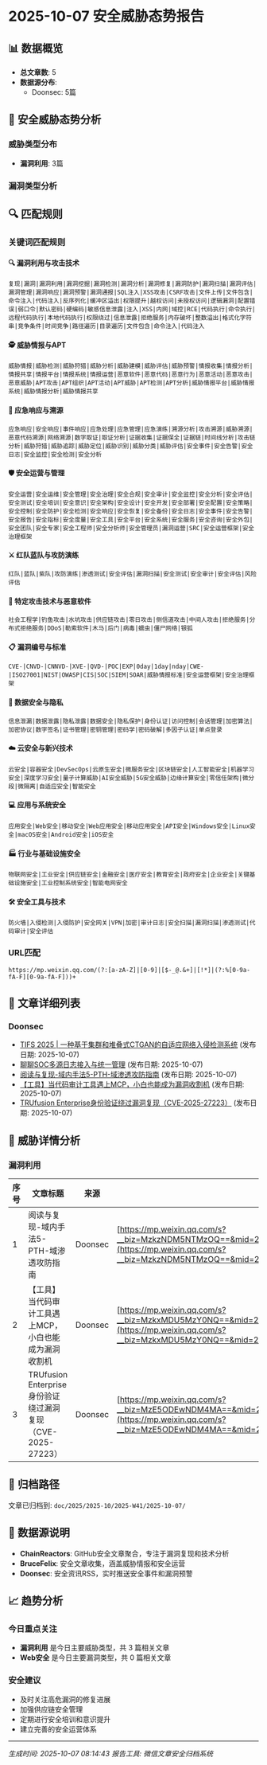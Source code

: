 # 2025-10-07 安全威胁态势报告

## 📊 数据概览

- **总文章数**: 5
- **数据源分布**:
  - Doonsec: 5篇

## 🚨 安全威胁态势分析

### 威胁类型分布
- **漏洞利用**: 3篇

### 漏洞类型分析

## 🔍 匹配规则

### 关键词匹配规则

#### 🔍 漏洞利用与攻击技术
`复现|漏洞|漏洞利用|漏洞挖掘|漏洞检测|漏洞分析|漏洞修复|漏洞防护|漏洞扫描|漏洞评估|漏洞管理|漏洞响应|漏洞预警|漏洞通报|SQL注入|XSS攻击|CSRF攻击|文件上传|文件包含|命令注入|代码注入|反序列化|缓冲区溢出|权限提升|越权访问|未授权访问|逻辑漏洞|配置错误|弱口令|默认密码|硬编码|敏感信息泄露|注入|XSS|内网|域控|RCE|代码执行|命令执行|远程代码执行|本地代码执行|权限绕过|信息泄露|拒绝服务|内存破坏|整数溢出|格式化字符串|竞争条件|时间竞争|路径遍历|目录遍历|文件包含|命令注入|代码注入`

#### 🕵️ 威胁情报与APT
`威胁情报|威胁检测|威胁狩猎|威胁分析|威胁建模|威胁评估|威胁预警|情报收集|情报分析|情报共享|情报平台|情报系统|情报运营|恶意软件|恶意代码|恶意行为|恶意活动|恶意攻击|恶意威胁|APT攻击|APT组织|APT活动|APT威胁|APT检测|APT分析|威胁情报平台|威胁情报系统|威胁情报分析|威胁情报共享`

#### 🚨 应急响应与溯源
`应急响应|安全响应|事件响应|应急处理|应急管理|应急演练|溯源分析|攻击溯源|威胁溯源|恶意代码溯源|网络溯源|数字取证|取证分析|证据收集|证据保全|证据链|时间线分析|攻击链分析|威胁狩猎|威胁追踪|威胁定位|威胁识别|威胁分类|威胁评估|安全事件|安全告警|安全日志|安全监控|安全检测|安全分析`

#### 🛡️ 安全运营与管理
`安全运营|安全运维|安全管理|安全治理|安全合规|安全审计|安全监控|安全分析|安全评估|安全测试|安全培训|安全意识|安全架构|安全设计|安全开发|安全部署|安全配置|安全策略|安全控制|安全防护|安全检测|安全响应|安全恢复|安全备份|安全日志|安全事件|安全告警|安全报告|安全指标|安全度量|安全工具|安全平台|安全系统|安全服务|安全咨询|安全外包|安全团队|安全专家|安全工程师|安全分析师|安全管理员|漏洞运营|SRC|安全运营框架|安全治理框架`

#### ⚔️ 红队蓝队与攻防演练
`红队|蓝队|紫队|攻防演练|渗透测试|安全评估|漏洞扫描|安全测试|安全审计|安全评估|风险评估`

#### 🦠 特定攻击技术与恶意软件
`社会工程学|钓鱼攻击|水坑攻击|供应链攻击|零日攻击|侧信道攻击|中间人攻击|拒绝服务|分布式拒绝服务|DDoS|勒索软件|木马|后门|病毒|蠕虫|僵尸网络|银狐`

#### 📋 漏洞编号与标准
`CVE-|CNVD-|CNNVD-|XVE-|QVD-|POC|EXP|0day|1day|nday|CWE-|ISO27001|NIST|OWASP|CIS|SOC|SIEM|SOAR|威胁情报标准|安全运营框架|安全治理框架`

#### 🔐 数据安全与隐私
`信息泄漏|数据泄露|隐私泄露|数据安全|隐私保护|身份认证|访问控制|会话管理|加密算法|加密协议|数字签名|证书管理|密钥管理|密码学|密码破解|多因子认证|单点登录`

#### ☁️ 云安全与新兴技术
`云安全|容器安全|DevSecOps|云原生安全|微服务安全|区块链安全|人工智能安全|机器学习安全|深度学习安全|量子计算威胁|AI安全威胁|5G安全威胁|边缘计算安全|零信任架构|微分段|微隔离|自适应安全|智能安全`

#### 💻 应用与系统安全
`应用安全|Web安全|移动安全|Web应用安全|移动应用安全|API安全|Windows安全|Linux安全|macOS安全|Android安全|iOS安全`

#### 🏭 行业与基础设施安全
`物联网安全|工业安全|供应链安全|金融安全|医疗安全|教育安全|政府安全|企业安全|关键基础设施安全|工业控制系统安全|智能电网安全`

#### 🛠️ 安全工具与技术
`防火墙|入侵检测|入侵防护|安全网关|VPN|加密|审计日志|安全扫描|漏洞扫描|渗透测试|代码审计|安全评估`

### URL匹配
`https://mp.weixin.qq.com/(?:[a-zA-Z]|[0-9]|[$-_@.&+]|[!*]|(?:%[0-9a-fA-F][0-9a-fA-F]))+`

## 📰 文章详细列表

### Doonsec

- [TIFS 2025 | 一种基于集群和堆叠式CTGAN的自适应网络入侵检测系统](https://mp.weixin.qq.com/s?__biz=MzkyNzQ1NzI4MA==&mid=2247485751&idx=1&sn=35a83175126c8b6f04a25a961f925932) (发布日期: 2025-10-07)
- [聊聊SOC多源日志接入与统一管理](https://mp.weixin.qq.com/s?__biz=MzI4NzA1Nzg5OA==&mid=2247486157&idx=1&sn=3b9e27aab3f65274848d8541e9614b60) (发布日期: 2025-10-07)
- [阅读与复现-域内手法5-PTH-域渗透攻防指南](https://mp.weixin.qq.com/s?__biz=MzkzNDM5NTMzOQ==&mid=2247486882&idx=1&sn=125dee116d2dff630bce521074078df9) (发布日期: 2025-10-07)
- [【工具】当代码审计工具遇上MCP，小白也能成为漏洞收割机](https://mp.weixin.qq.com/s?__biz=MzkxMDU5MzY0NQ==&mid=2247485547&idx=1&sn=6d7e8ab730c0922dc703c24097e5c93c) (发布日期: 2025-10-07)
- [TRUfusion Enterprise身份验证绕过漏洞复现（CVE-2025-27223）](https://mp.weixin.qq.com/s?__biz=MzE5ODEwNDM4MA==&mid=2247484046&idx=1&sn=06137b7510798bb028d02add68bd364f) (发布日期: 2025-10-07)


## 🎯 威胁详情分析

### 漏洞利用

| 序号 | 文章标题 | 来源 | 链接 |
|------|----------|------|------|
| 1 | 阅读与复现-域内手法5-PTH-域渗透攻防指南 | Doonsec | [https://mp.weixin.qq.com/s?__biz=MzkzNDM5NTMzOQ==&mid=2247486882&idx=1&sn=125dee116d2dff630bce521074078df9](https://mp.weixin.qq.com/s?__biz=MzkzNDM5NTMzOQ==&mid=2247486882&idx=1&sn=125dee116d2dff630bce521074078df9) |
| 2 | 【工具】当代码审计工具遇上MCP，小白也能成为漏洞收割机 | Doonsec | [https://mp.weixin.qq.com/s?__biz=MzkxMDU5MzY0NQ==&mid=2247485547&idx=1&sn=6d7e8ab730c0922dc703c24097e5c93c](https://mp.weixin.qq.com/s?__biz=MzkxMDU5MzY0NQ==&mid=2247485547&idx=1&sn=6d7e8ab730c0922dc703c24097e5c93c) |
| 3 | TRUfusion Enterprise身份验证绕过漏洞复现（CVE-2025-27223） | Doonsec | [https://mp.weixin.qq.com/s?__biz=MzE5ODEwNDM4MA==&mid=2247484046&idx=1&sn=06137b7510798bb028d02add68bd364f](https://mp.weixin.qq.com/s?__biz=MzE5ODEwNDM4MA==&mid=2247484046&idx=1&sn=06137b7510798bb028d02add68bd364f) |


## 📁 归档路径

文章已归档到: `doc/2025/2025-10/2025-W41/2025-10-07/`

## 🔗 数据源说明

- **ChainReactors**: GitHub安全文章聚合，专注于漏洞复现和技术分析
- **BruceFeIix**: 安全文章收集，涵盖威胁情报和安全运营
- **Doonsec**: 安全资讯RSS，实时推送安全事件和漏洞预警

## 📈 趋势分析

### 今日重点关注
- **漏洞利用** 是今日主要威胁类型，共 3 篇相关文章
- **Web安全** 是今日主要漏洞类型，共 0 篇相关文章

### 安全建议
- 及时关注高危漏洞的修复进展
- 加强供应链安全管理
- 定期进行安全培训和意识提升
- 建立完善的安全运营体系

---
*生成时间: 2025-10-07 08:14:43*
*报告工具: 微信文章安全归档系统*
